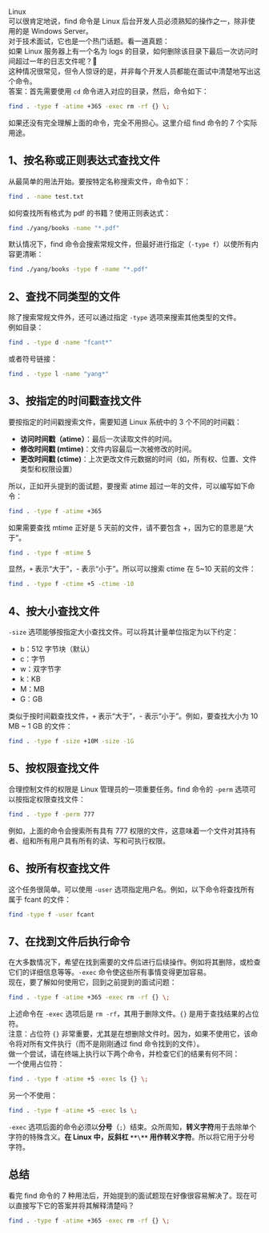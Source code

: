 Linux<br />可以很肯定地说，find 命令是 Linux 后台开发人员必须熟知的操作之一，除非使用的是 Windows Server。<br />对于技术面试，它也是一个热门话题。看一道真题：<br />如果 Linux 服务器上有一个名为 logs 的目录，如何删除该目录下最后一次访问时间超过一年的日志文件呢？🤔<br />这种情况很常见，但令人惊讶的是，并非每个开发人员都能在面试中清楚地写出这个命令。<br />答案：首先需要使用 `cd` 命令进入对应的目录，然后，命令如下：
```bash
find . -type f -atime +365 -exec rm -rf {} \; 
```
如果还没有完全理解上面的命令，完全不用担心。这里介绍 find 命令的 7 个实际用途。
<a name="Zm4Ae"></a>
## 1、按名称或正则表达式查找文件
从最简单的用法开始。要按特定名称搜索文件，命令如下：
```bash
find . -name test.txt
```
如何查找所有格式为 pdf 的书籍？使用正则表达式：
```bash
find ./yang/books -name "*.pdf"
```
默认情况下，find 命令会搜索常规文件，但最好进行指定（`-type f`）以使所有内容更清晰：
```bash
find ./yang/books -type f -name "*.pdf"
```
<a name="VX6xV"></a>
## 2、查找不同类型的文件
除了搜索常规文件外，还可以通过指定 `-type` 选项来搜索其他类型的文件。<br />例如目录：
```bash
find . -type d -name "fcant*"
```
或者符号链接：
```bash
find . -type l -name "yang*"
```
<a name="JUefp"></a>
## 3、按指定的时间戳查找文件
要按指定的时间戳搜索文件，需要知道 Linux 系统中的 3 个不同的时间戳：

- **访问时间戳（atime）**：最后一次读取文件的时间。
- **修改时间戳 (mtime)**：文件内容最后一次被修改的时间。
- **更改时间戳 (ctime)**：上次更改文件元数据的时间（如，所有权、位置、文件类型和权限设置）

所以，正如开头提到的面试题，要搜索 atime 超过一年的文件，可以编写如下命令：
```bash
find . -type f -atime +365
```
如果需要查找 mtime 正好是 5 天前的文件，请不要包含 +，因为它的意思是“大于”。
```bash
find . -type f -mtime 5
```
显然，`+` 表示“大于”，- 表示“小于”。所以可以搜索 ctime 在 5~10 天前的文件：
```bash
find . -type f -ctime +5 -ctime -10
```
<a name="lpNtb"></a>
## 4、按大小查找文件
`-size` 选项能够按指定大小查找文件。可以将其计量单位指定为以下约定：

- b：512 字节块（默认）
- c：字节
- w：双字节字
- k：KB
- M：MB
- G：GB

类似于按时间戳查找文件，`+` 表示“大于”，- 表示“小于”。例如，要查找大小为 10 MB ~ 1 GB 的文件：
```bash
find . -type f -size +10M -size -1G
```
<a name="AKViy"></a>
## 5、按权限查找文件
合理控制文件的权限是 Linux 管理员的一项重要任务。find 命令的 `-perm` 选项可以按指定权限查找文件：
```bash
find . -type f -perm 777
```
例如，上面的命令会搜索所有具有 777 权限的文件，这意味着一个文件对其持有者、组和所有用户具有所有的读、写和可执行权限。
<a name="kgGYg"></a>
## 6、按所有权查找文件
这个任务很简单。可以使用 `-user` 选项指定用户名。例如，以下命令将查找所有属于 fcant 的文件：
```bash
find -type f -user fcant
```
<a name="yiZ1j"></a>
## 7、在找到文件后执行命令
在大多数情况下，希望在找到需要的文件后进行后续操作。例如将其删除，或检查它们的详细信息等等。`-exec` 命令使这些所有事情变得更加容易。<br />现在，要了解如何使用它，回到之前提到的面试问题：
```bash
find . -type f -atime +365 -exec rm -rf {} \;
```
上述命令在 `-exec` 选项后是 `rm -rf`，其用于删除文件。`{}` 是用于查找结果的占位符。<br />注意：占位符 `{}` 非常重要，尤其是在想删除文件时。因为，如果不使用它，该命令将对所有文件执行（而不是刚刚通过 find 命令找到的文件）。<br />做一个尝试，请在终端上执行以下两个命令，并检查它们的结果有何不同：<br />一个使用占位符：
```bash
find . -type f -atime +5 -exec ls {} \;
```
另一个不使用：
```bash
find . -type f -atime +5 -exec ls \;
```
`-exec` 选项后面的命令必须以**分号**（`;`）结束。众所周知，**转义字符**用于去除单个字符的特殊含义。**在 Linux 中，反斜杠 **`**\**`** 用作转义字符**。所以将它用于分号字符。
<a name="roiUu"></a>
## 总结
看完 find 命令的 7 种用法后，开始提到的面试题现在好像很容易解决了。现在可以直接写下它的答案并将其解释清楚吗？
```bash
find . -type f -atime +365 -exec rm -rf {} \;
```
